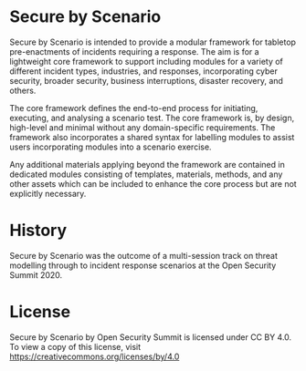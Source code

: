 # Secure by Scenario

Secure by Scenario is intended to provide a modular framework for tabletop pre-enactments of incidents requiring a response. The aim is for a lightweight core framework to support including modules for a variety of different incident types, industries, and responses, incorporating cyber security, broader security, business interruptions, disaster recovery, and others.

The core framework defines the end-to-end process for initiating, executing, and analysing a scenario test. The core framework is, by design, high-level and minimal without any domain-specific requirements. The framework also incorporates a shared syntax for labelling modules to assist users incorporating modules into a scenario exercise.

Any additional materials applying beyond the framework are contained in dedicated modules consisting of templates, materials, methods, and any other assets which can be included to enhance the core process but are not explicitly necessary.

# History

Secure by Scenario was the outcome of a multi-session track on threat modelling through to incident response scenarios at the Open Security Summit 2020.

# License

Secure by Scenario by Open Security Summit is licensed under CC BY 4.0. To view a copy of this license, visit https://creativecommons.org/licenses/by/4.0
